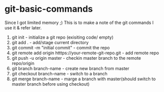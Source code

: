 # git-basic-commands
Since I got limited memory ;)
This is to make a note of the git commands I use it & refer later.

1) git init - initialize a git repo (exisiting code/ empty)
2) git add . - add/stage current directory
3) git commit -m "initial commit" - commit the repo
4) git remote add origin htttps://your-remote-git-repo.git - add remote repo
5) git push -u origin master - checkin master branch to the remote repo/origin
6) git branch branch-name - create new branch from master
7) git checkout branch-name - switch to a branch
8) git merge branch-name - marge a branch with master(should switch to master branch before using checkout)
